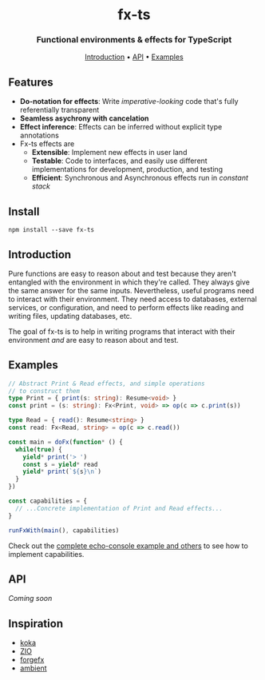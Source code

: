 <center>
<h1>fx-ts</h1>

<h3>Functional environments & effects for TypeScript</h3>

[Introduction](#introduction) • [API](#api) • [Examples](examples)
</center>

## Features

* **Do-notation for effects**: Write _imperative-looking_ code that's fully referentially transparent
* **Seamless asychrony with cancelation**
* **Effect inference**: Effects can be inferred without explicit type annotations
* Fx-ts effects are
  * **Extensible**: Implement new effects in user land
  * **Testable**: Code to interfaces, and easily use different implementations for development, production, and testing
  * **Efficient**: Synchronous and Asynchronous effects run in _constant stack_

## Install

```shell
npm install --save fx-ts
```

## Introduction

Pure functions are easy to reason about and test because they aren't entangled with the environment in which they're called. They always give the same answer for the same inputs. Nevertheless, useful programs need to interact with their environment.  They need access to databases, external services, or configuration, and need to perform effects like reading and writing files, updating databases, etc.

The goal of fx-ts is to help in writing programs that interact with their environment _and_ are easy to reason about and test.

## Examples

```ts
// Abstract Print & Read effects, and simple operations
// to construct them
type Print = { print(s: string): Resume<void> }
const print = (s: string): Fx<Print, void> => op(c => c.print(s))

type Read = { read(): Resume<string> }
const read: Fx<Read, string> = op(c => c.read())

const main = doFx(function* () {
  while(true) {
    yield* print('> ')
    const s = yield* read
    yield* print(`${s}\n`)
  }
})

const capabilities = {
  // ...Concrete implementation of Print and Read effects...
}

runFxWith(main(), capabilities)
```

Check out the [complete echo-console example and others](examples) to see how to implement capabilities.

## API

_Coming soon_

## Inspiration

* [koka](https://github.com/koka-lang/koka)
* [ZIO](https://zio.dev)
* [forgefx](https://github.com/briancavalier/forgefx)
* [ambient](https://github.com/briancavalier/ambient)
